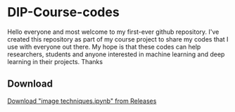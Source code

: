 # DIP-Course-codes
Hello everyone and most welcome to my first-ever github repository. I've created this repository as part of my course project to share my codes that I use with everyone out there. My hope is that these codes can help researchers, students and anyone interested in machine learning and deep learning in their projects. Thanks
## Download
[Download "image techniques.ipynb" from Releases](https://github.com/Tareq-Ahmad/DIP-Course-codes/releases/download/v1/image-techniques.ipynb)

